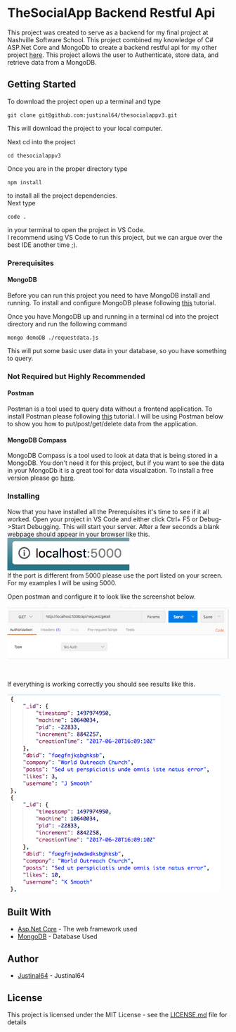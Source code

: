 # TheSocialApp Backend Restful Api

This project was created to serve as a backend for my final project at Nashville Software School. This project combined my knowledge of C# ASP.Net Core and MongoDb to create a backend restful api for my other project [here](https://github.com/justinal64/thesocialappfinal). This project allows the user to Authenticate, store data, and retrieve data from a MongoDB.  


## Getting Started

To download the project open up a terminal and type
```
git clone git@github.com:justinal64/thesocialappv3.git
```
This will download the project to your local computer. 

Next cd into the project
```
cd thesocialappv3
```
Once you are in the proper directory type
```
npm install
```
to install all the project dependencies.
<br />
Next type 
```
code . 
```
in your terminal to open the project in VS Code.
<br />
I recommend using VS Code to run this project, but we can argue over the best IDE another time ;). 

### Prerequisites
#### MongoDB
Before you can run this project you need to have MongoDB install and running. To install and configure MongoDB please following [this](https://docs.mongodb.com/manual/installation/#tutorials) tutorial.

Once you have MongoDB up and running in a terminal cd into the project directory and run the following command
```
mongo demoDB ./requestdata.js
```
This will put some basic user data in your database, so you have something to query. 

### Not Required but Highly Recommended

#### Postman
Postman is a tool used to query data without a frontend application. To install Postman please following [this](https://www.getpostman.com/docs/postman/launching_postman/installation_and_updates) tutorial. I will be using Postman below to show you how to put/post/get/delete data from the application. 


#### MongoDB Compass
MongoDB Compass is a tool used to look at data that is being stored in a MongoDB. You don't need it for this project, but if you want to see the data in your MongoDb it is a great tool for data visualization. To install a free version please go [here](https://www.mongodb.com/products/compass). 

### Installing

Now that you have installed all the Prerequisites it's time to see if it all worked. Open your project in VS Code and either click Ctrl+ F5 or Debug->Start Debugging. This will start your server. After a few seconds a blank webpage should appear in your browser like this. 
<br />
![Localhost](./img/screenshots/localhost.png)
<br />
If the port is different from 5000 please use the port listed on your screen. For my examples I will be using 5000. 

Open postman and configure it to look like the screenshot below.  

![Postman Get Request](./img/screenshots/postmanget.png)

<br />

If everything is working correctly you should see results like this. 
<br />

![Postman GetAll Results](./img/screenshots/Postmangetallresults.png)


## Built With

* [Asp.Net Core](https://docs.microsoft.com/en-us/aspnet/core/) - The web framework used
* [MongoDB](https://www.mongodb.com/) - Database Used

## Author

* [Justinal64](https://github.com/justinal64) - Justinal64

## License

This project is licensed under the MIT License - see the [LICENSE.md](LICENSE.md) file for details

